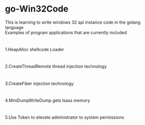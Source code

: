 # go-Win32Code
This is learning to write windows 32 api instance code in the golang language<br>
Examples of program applications that are currently included


#
1.HeapAlloc shellcode Loader
#
2.CreateThreadRemote thread injection technology
#
3.CreateFiber injection technology
#
4.MiniDumpWriteDump gets lsass memory
#
5.Use Token to elevate administrator to system permissions
